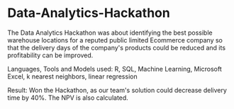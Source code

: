 # Data-Analytics-Hackathon
The Data Analytics Hackathon was about identifying the best possible warehouse locations for a reputed public limited Ecommerce company so that the delivery days of the company's products could be reduced and its profitability can be improved.

Languages, Tools and Models used:
R, SQL, Machine Learning, Microsoft Excel, k nearest neighbors, linear regression

Result:
Won the Hackathon, as our team's solution could decrease delivery time by 40%. The NPV is also calculated.
